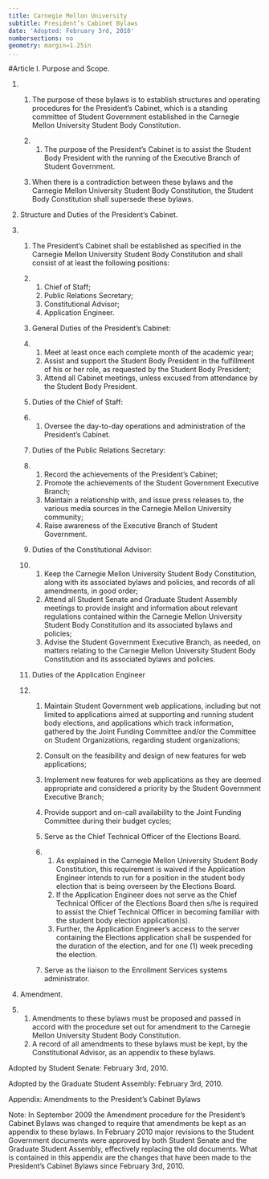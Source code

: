 ```yaml
---
title: Carnegie Mellon University
subtitle: President’s Cabinet Bylaws
date: 'Adopted: February 3rd, 2010'
numbersections: no
geometry: margin=1.25in
...
```


#Article I. Purpose and Scope.

1. 1. The purpose of these bylaws is to establish structures and operating procedures for the President’s Cabinet, which is a standing committee of Student Government established in the Carnegie Mellon University Student Body Constitution.

   2. 1. The purpose of the President’s Cabinet is to assist the Student Body President with the running of the Executive Branch of Student Government.

   3. When there is a contradiction between these bylaws and the Carnegie Mellon University Student Body Constitution, the Student Body Constitution shall supersede these bylaws.

1. Structure and Duties of the President’s Cabinet.

2. 1. The President’s Cabinet shall be established as specified in the Carnegie Mellon University Student Body Constitution and shall consist of at least the following positions:

   2. 1. Chief of Staff;
      2. Public Relations Secretary;
      3. Constitutional Advisor;
      4. Application Engineer.

   3. General Duties of the President’s Cabinet:

   4. 1. Meet at least once each complete month of the academic year;
      2. Assist and support the Student Body President in the fulfillment of his or her role, as requested by the Student Body President;
      3. Attend all Cabinet meetings, unless excused from attendance by the Student Body President.

   5. Duties of the Chief of Staff:

   6. 1. Oversee the day-to-day operations and administration of the President’s Cabinet.

   7. Duties of the Public Relations Secretary:

   8. 1. Record the achievements of the President’s Cabinet;
      2. Promote the achievements of the Student Government Executive Branch;
      3. Maintain a relationship with, and issue press releases to, the various media sources in the Carnegie Mellon University community;
      4. Raise awareness of the Executive Branch of Student Government.

   9. Duties of the Constitutional Advisor:

   10. 1. Keep the Carnegie Mellon University Student Body Constitution, along with its associated bylaws and policies, and records of all amendments, in good order;
       2. Attend all Student Senate and Graduate Student Assembly meetings to provide insight and information about relevant regulations contained within the Carnegie Mellon University Student Body Constitution and its associated bylaws and policies;
       3. Advise the Student Government Executive Branch, as needed, on matters relating to the Carnegie Mellon University Student Body Constitution and its associated bylaws and policies.

   11. Duties of the Application Engineer

   12. 1. Maintain Student Government web applications, including but not limited to applications aimed at supporting and running student body elections, and applications which track information, gathered by the Joint Funding Committee and/or the Committee on Student Organizations, regarding student organizations;

       2. Consult on the feasibility and design of new features for web applications;

       3. Implement new features for web applications as they are deemed appropriate and considered a priority by the Student Government Executive Branch;

       4. Provide support and on-call availability to the Joint Funding Committee during their budget cycles;

       5. Serve as the Chief Technical Officer of the Elections Board.

       6. 1. As explained in the Carnegie Mellon University Student Body Constitution, this requirement is waived if the Application Engineer intends to run for a position in the student body election that is being overseen by the Elections Board.
          2. If the Application Engineer does not serve as the Chief Technical Officer of the Elections Board then s/he is required to assist the Chief Technical Officer in becoming familiar with the student body election application(s).
          3. Further, the Application Engineer’s access to the server containing the Elections application shall be suspended for the duration of the election, and for one (1) week preceding the election.

       7. Serve as the liaison to the Enrollment Services systems administrator.

1. Amendment.

2. 1. Amendments to these bylaws must be proposed and passed in accord with the procedure set out for amendment to the Carnegie Mellon University Student Body Constitution.
   2. A record of all amendments to these bylaws must be kept, by the Constitutional Advisor, as an appendix to these bylaws.

Adopted by Student Senate: February 3rd, 2010.

Adopted by the Graduate Student Assembly: February 3rd, 2010.

Appendix: Amendments to the President’s Cabinet Bylaws

Note: In September 2009 the Amendment procedure for the President’s Cabinet Bylaws was changed to require that amendments be kept as an appendix to these bylaws. In February 2010 major revisions  to the Student Government documents were approved by both Student Senate and the Graduate Student Assembly, effectively replacing the old documents. What is contained in this appendix are the changes that have been made to the President’s Cabinet Bylaws since February 3rd, 2010.